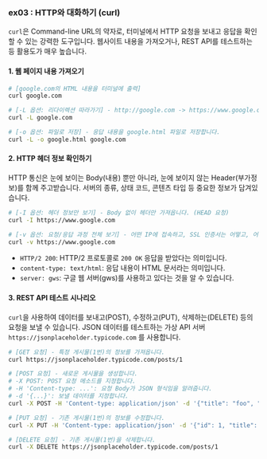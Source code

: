 ### ex03 : HTTP와 대화하기 (curl)

`curl`은 Command-line URL의 약자로, 터미널에서 HTTP 요청을 보내고 응답을 확인할 수 있는 강력한 도구입니다. 웹사이트 내용을 가져오거나, REST API를 테스트하는 등 활용도가 매우 높습니다.

#### 1\. 웹 페이지 내용 가져오기

```bash
# [google.com의 HTML 내용을 터미널에 출력]
curl google.com

# [-L 옵션: 리다이렉션 따라가기] - http://google.com -> https://www.google.com 으로 이동하는 과정을 자동으로 처리해줍니다.
curl -L google.com

# [-o 옵션: 파일로 저장] - 응답 내용을 google.html 파일로 저장합니다.
curl -L -o google.html google.com
```

#### 2\. HTTP 헤더 정보 확인하기

HTTP 통신은 눈에 보이는 Body(내용) 뿐만 아니라, 눈에 보이지 않는 Header(부가정보)를 함께 주고받습니다. 서버의 종류, 상태 코드, 콘텐츠 타입 등 중요한 정보가 담겨있습니다.

```bash
# [-I 옵션: 헤더 정보만 보기] - Body 없이 헤더만 가져옵니다. (HEAD 요청)
curl -I https://www.google.com

# [-v 옵션: 요청/응답 과정 전체 보기] - 어떤 IP에 접속하고, SSL 인증서는 어떻고, 어떤 헤더를 주고받는지 모든 과정을 상세하게 보여줍니다. (디버깅 시 매우 유용)
curl -v https://www.google.com
```
- `HTTP/2 200`: HTTP/2 프로토콜로 `200 OK` 응답을 받았다는 의미입니다.
- `content-type: text/html`: 응답 내용이 HTML 문서라는 의미입니다.
- `server: gws`: 구글 웹 서버(gws)를 사용하고 있다는 것을 알 수 있습니다.

#### 3\. REST API 테스트 시나리오

`curl`을 사용하여 데이터를 보내고(POST), 수정하고(PUT), 삭제하는(DELETE) 등의 요청을 보낼 수 있습니다. JSON 데이터를 테스트하는 가상 API 서버 `https://jsonplaceholder.typicode.com` 를 사용합니다.

```bash
# [GET 요청] - 특정 게시물(1번)의 정보를 가져옵니다.
curl https://jsonplaceholder.typicode.com/posts/1

# [POST 요청] - 새로운 게시물을 생성합니다.
# -X POST: POST 요청 메소드를 지정합니다.
# -H 'Content-type: ...': 요청 Body가 JSON 형식임을 알려줍니다.
# -d '{...}': 보낼 데이터를 지정합니다.
curl -X POST -H 'Content-type: application/json' -d '{"title": "foo", "body": "bar", "userId": 1}' https://jsonplaceholder.typicode.com/posts

# [PUT 요청] - 기존 게시물(1번)의 정보를 수정합니다.
curl -X PUT -H 'Content-type: application/json' -d '{"id": 1, "title": "foo_updated", "body": "bar_updated", "userId": 1}' https://jsonplaceholder.typicode.com/posts/1

# [DELETE 요청] - 기존 게시물(1번)을 삭제합니다.
curl -X DELETE https://jsonplaceholder.typicode.com/posts/1
``` 